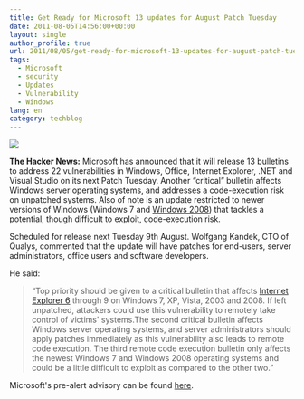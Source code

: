 ```yaml
---
title: Get Ready for Microsoft 13 updates for August Patch Tuesday
date: 2011-08-05T14:56:00+00:00
layout: single
author_profile: true
url: 2011/08/05/get-ready-for-microsoft-13-updates-for-august-patch-tuesday/
tags:
  - Microsoft
  - security
  - Updates
  - Vulnerability
  - Windows
lang: en
category: techblog
---
```

[![](http://1.bp.blogspot.com/-5eEVmm7z0Rg/Tjv9IVT_YSI/AAAAAAAAD8Y/Z77QkCF_30M/s1600/windows+update.jpg)](http://1.bp.blogspot.com/-5eEVmm7z0Rg/Tjv9IVT_YSI/AAAAAAAAD8Y/Z77QkCF_30M/s1600/windows+update.jpg)

**The Hacker News:** Microsoft has announced that it will release 13 bulletins to address 22 vulnerabilities in Windows, Office, Internet Explorer, .NET and Visual Studio on its next Patch Tuesday. Another “critical” bulletin affects Windows server operating systems, and addresses a code-execution risk on unpatched systems. Also of note is an update restricted to newer versions of Windows (Windows 7 and [Windows 2008](http://www.thehackernews.com/2011/08/get-ready-for-microsoft-13-updates-for.html?utm_source=feedburner&utm_medium=feed&utm_campaign=Feed%3A+TheHackersNews+%28The+Hackers+News+-+Daily+Cyber+News+Updates%29&utm_content=FaceBook#)) that tackles a potential, though difficult to exploit, code-execution risk.

Scheduled for release next Tuesday 9th August. Wolfgang Kandek, CTO of Qualys, commented that the update will have patches for end-users, server administrators, office users and software developers.

He said:

> “Top priority should be given to a critical bulletin that affects [Internet Explorer 6](http://www.thehackernews.com/2011/08/get-ready-for-microsoft-13-updates-for.html?utm_source=feedburner&utm_medium=feed&utm_campaign=Feed%3A+TheHackersNews+%28The+Hackers+News+-+Daily+Cyber+News+Updates%29&utm_content=FaceBook#) through 9 on Windows 7, XP, Vista, 2003 and 2008. If left unpatched, attackers could use this vulnerability to remotely take control of victims' systems.The second critical bulletin affects Windows server operating systems, and server administrators should apply patches immediately as this vulnerability also leads to remote code execution. The third remote code execution bulletin only affects the newest Windows 7 and Windows 2008 operating systems and could be a little difficult to exploit as compared to the other two.”

Microsoft's pre-alert advisory can be found [here](http://www.microsoft.com/technet/security/bulletin/ms11-aug.mspx).